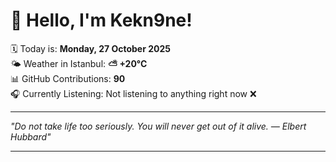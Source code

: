 # 👋 Hello, I'm Kekn9ne!

🗓️ Today is: **Monday, 27 October 2025**  
🌤️ Weather in Istanbul: **⛅️  +20°C**  
📊 GitHub Contributions: **90**  
🎧 Currently Listening: Not listening to anything right now ❌

---

_"Do not take life too seriously. You will never get out of it alive. — *Elbert Hubbard*"_

---
